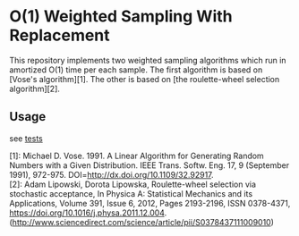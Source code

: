 # O(1) Weighted Sampling With Replacement

This repository implements two weighted sampling algorithms which run in amortized O(1) time per each sample. The first algorithm is based on [Vose's algorithm][1]. The other is based on [the roulette-wheel selection algorithm][2].


## Usage

see [tests](./tests)






[1]: Michael D. Vose. 1991. A Linear Algorithm for Generating Random Numbers with a Given Distribution. IEEE Trans. Softw. Eng. 17, 9 (September 1991), 972-975. DOI=http://dx.doi.org/10.1109/32.92917.  
[2]: Adam Lipowski, Dorota Lipowska, Roulette-wheel selection via stochastic acceptance, In Physica A: Statistical Mechanics and its Applications, Volume 391, Issue 6, 2012, Pages 2193-2196, ISSN 0378-4371, https://doi.org/10.1016/j.physa.2011.12.004.
     (http://www.sciencedirect.com/science/article/pii/S0378437111009010)